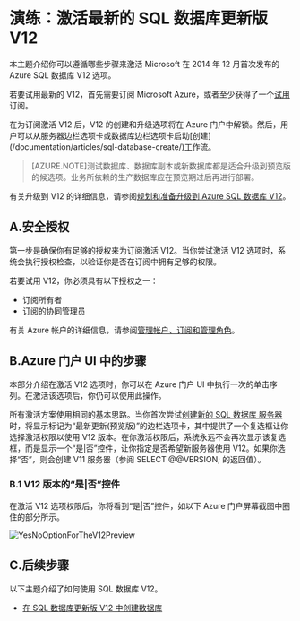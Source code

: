 <properties
	pageTitle="演练：激活最新的 SQL 数据库更新版 V12"
	description="介绍使用新的 Microsoft Azure 门户 UI 试用 Azure SQL 数据库版本 V12 的步骤。"
	services="sql-database"
	documentationCenter=""
	authors="MightyPen"
	manager="jeffreyg"
	editor=""/>


<tags
	ms.service="sql-database"
	ms.date="04/28/2015"
	wacn.date=""/>


# 演练：激活最新的 SQL 数据库更新版 V12

本主题介绍你可以遵循哪些步骤来激活 Microsoft 在 2014 年 12 月首次发布的 Azure SQL 数据库 V12 选项。

若要试用最新的 V12，首先需要订阅 Microsoft Azure，或者至少获得了一个[试用](/pricing/1rmb-trial/)订阅。

<!--You can activate V12 by using the Microsoft Azure portal at [https://manage.windowsazure.cn](https://manage.windowsazure.cn), instead of the [Microsoft Azure classic portal](http://manage.windowsazure.cn/).-->在为订阅激活 V12 后，V12 的创建和升级选项将在 Azure 门户中解锁。然后，用户可以从服务器边栏选项卡或数据库边栏选项卡启动[创建](/documentation/articles/sql-database-create/)工作流。

> [AZURE.NOTE]测试数据库、数据库副本或新数据库都是适合升级到预览版的候选项。业务所依赖的生产数据库应在预览期过后再进行部署。

有关升级到 V12 的详细信息，请参阅[规划和准备升级到 Azure SQL 数据库 V12](/documentation/articles/sql-database-v12-plan-prepare-upgrade/)。


## A.安全授权

第一步是确保你有足够的授权来为订阅激活 V12。当你尝试激活 V12 选项时，系统会执行授权检查，以验证你是否在订阅中拥有足够的权限。

 若要试用 V12，你必须具有以下授权之一：

- 订阅所有者
- 订阅的协同管理员

有关 Azure 帐户的详细信息，请参阅[管理帐户、订阅和管理角色](https://msdn.microsoft.com/zh-CN/library/hh531793.aspx)。

## B.Azure 门户 UI 中的步骤

本部分介绍在激活 V12 选项时，你可以在 Azure 门户 UI 中执行一次的单击序列。在激活该选项后，你仍可以使用此操作。

所有激活方案使用相同的基本思路。当你首次尝试[创建新的 SQL 数据库 服务器](/documentation/articles/sql-database-create/)时，将显示标记为“最新更新(预览版)”的边栏选项卡，其中提供了一个复选框让你选择激活权限以使用 V12 版本。在你激活权限后，系统永远不会再次显示该复选框，而是显示一个“是|否”控件，让你指定是否希望新服务器使用 V12。如果你选择“否”，则会创建 V11 服务器（参阅 SELECT @@VERSION; 的返回值）。

### B.1 V12 版本的“是|否”控件

在激活 V12 选项权限后，你将看到“是|否”控件，如以下 Azure 门户屏幕截图中圈住的部分所示。

![YesNoOptionForTheV12Preview][Image1]


## C.后续步骤

以下主题介绍了如何使用 SQL 数据库 V12。

- [在 SQL 数据库更新版 V12 中创建数据库](/documentation/articles/sql-database-create/)


<!-- References, Images. -->
[Image1]: ./media/sql-database-v12-sign-up/V12Preview-YesNo-Option-New-SQLDatabase-Server-Newserver-Screenshot-e23.png

 

<!---HONumber=69-->